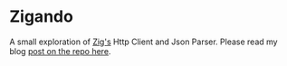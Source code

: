# Zigando

A small exploration of [Zig's](https://ziglang.org/) Http Client and Json Parser. Please read my blog [post on the repo here](https://paulosuzart.github.io/blog/2025/01/05/trying-zig-http-client-and-json-parser).
